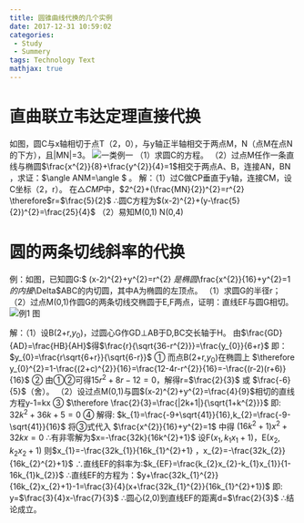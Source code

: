 ```yaml
---
title: 圆锥曲线代换的几个实例
date: 2017-12-31 10:59:02
categories: 
 - Study
 - Summery
tags: Technology Text
mathjax: true
---
```

# 直曲联立韦达定理直接代换
如图，圆C与x轴相切于点T（2，0），与y轴正半轴相交于两点M，N（点M在点N的下方），且|MN|=3。
![一类例一](圆锥曲线代换的几个实例\2.png)
（1）求圆C的方程。
（2）过点M任作一条直线与椭圆$\frac{x^{2}}{8}+\frac{y^{2}}{4}=1$相交于两点A、B，连接AN，BN ，求证：$\angle ANM=\angle $ 。
解：（1）过C做CP垂直于y轴，连接CM，设C坐标（2，r）。
在$\triangle CMP$中，$2^{2}+(\frac{MN}{2})^{2}=r^{2} \therefore$r=$\frac{5}{2}$
$\therefore$圆C方程为$(x-2)^{2}+(y-\frac{5}{2})^{2}=\frac{25}{4}$
（2）易知M(0,1) N(0,4)











# 圆的两条切线斜率的代换
例：如图，已知圆G:$ (x-2)^{2}+y^{2}=r^{2} $是椭圆$\frac{x^{2}}{16}+y^{2}=1$的内接$\Delta$ABC的内切圆，其中A为椭圆的左顶点。
（1）求圆G的半径r；
（2）过点M(0,1)作圆G的两条切线交椭圆于E,F两点，证明：直线EF与圆G相切。
![例1 图](/圆锥曲线代换的几个实例/例1.png)

解：（1）设B(2+r,$y_{0}$)，过圆心G作GD$\perp$AB于D,BC交长轴于H。
由$\frac{GD}{AD}=\frac{HB}{AH}$得$\frac{r}{\sqrt{36-r^{2}}}=\frac{y_{0}}{6+r}$
即：$y_{0}=\frac{r\sqrt{6+r}}{\sqrt{6-r}}$ ①
而点B(2+r,$y_{0}$)在椭圆上
$\therefore y_{0}^{2}=1-\frac{(2+c)^{2}}{16}=\frac{12-4r-r^{2}}{16}=-\frac{(r-2)(r+6)}{16}$ ②
由①②可得$15r^{2}+8r-12=0$，解得r=$\frac{2}{3}$ 或 $\frac{-6}{5}$（舍）。
（2）设过点M(0,1)与圆$(x-2)^{2}+y^{2}=\frac{4}{9}$相切的直线方程y-1=kx ③
$\therefore \frac{2}{3}=\frac{|2k+1|}{\sqrt{1+k^{2}}}$
即: $32k^{2}+36k+5=0$ ④
解得: $k_{1}=\frac{-9+\sqrt{41}}{16},k_{2}=\frac{-9-\sqrt{41}}{16}$
将③式代入 $\frac{x^{2}}{16}+y^{2}=1$ 中得 $(16k^{2}+1)x^{2}+32kx=0$
$\therefore$有非零解为$x=-\frac{32k}{16k^{2}+1}$
设F($x_{1},k_{1}x_{1}+1$)，E($x_{2},k_{2}x_{2}+1$)
则$x_{1}=-\frac{32k_{1}}{16k_{1}^{2}+1} ，x_{2}=-\frac{32k_{2}}{16k_{2}^{2}+1}$
$\therefore$直线EF的斜率为:$k_{EF}=\frac{k_{2}x_{2}-k_{1}x_{1}}{1-16k_{1}k_{2}}$ 
$\therefore$直线EF的方程为：$y+\frac{32k_{1}^{2}}{16k_{2}x_{2}+1}-1=\frac{3}{4}(x+\frac{32k_{1}^{2}}{16k_{1}^{2}+1})$ 
即: y=$\frac{3}{4}x-\frac{7}{3}$
$\therefore$圆心(2,0)到直线EF的距离d=$\frac{2}{3}$
$\therefore$结论成立。

